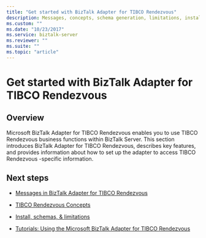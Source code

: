 ```yaml
---
title: "Get started with BizTalk Adapter for TIBCO Rendezvous"
description: Messages, concepts, schema generation, limitations, installation, and tutorials for TIBCO Rendezvous adapter in BizTalk Server
ms.custom: ""
ms.date: "10/23/2017"
ms.service: biztalk-server
ms.reviewer: ""
ms.suite: ""
ms.topic: "article"
---
```

# Get started with BizTalk Adapter for TIBCO Rendezvous

## Overview
Microsoft BizTalk Adapter for TIBCO Rendezvous enables you to use TIBCO Rendezvous business functions within BizTalk Server. This section introduces BizTalk Adapter for TIBCO Rendezvous, describes key features, and provides information about how to set up the adapter to access TIBCO Rendezvous -specific information.  
  
## Next steps 
  
-   [Messages in BizTalk Adapter for TIBCO Rendezvous](../core/messages-in-biztalk-adapter-for-tibco-rendezvous.md)  
  
-   [TIBCO Rendezvous Concepts](../core/tibco-rendezvous-concepts.md)  
  
-   [Install, schemas, & limitations](../core/installing-biztalk-adapter-for-tibco-rendezvous.md)
  
-   [Tutorials: Using the Microsoft BizTalk Adapter for TIBCO Rendezvous](../core/tutorials-using-the-microsoft-biztalk-adapter-for-tibco-rendezvous.md)